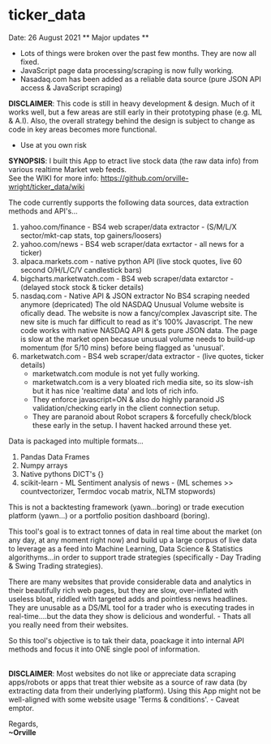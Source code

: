 # ticker_data

Date: 26 August 2021
** Major updates **
- Lots of things were broken over the past few months. They are now all fixed.
- JavaScript page data processing/scraping is now fully working.
- Nasadaq.com has been added as a reliable data source (pure JSON API access & JavaScript scraping)


**DISCLAIMER**: This code is still in heavy development & design. Much of it works well, but a few areas are still early in their prototyping phase (e.g. ML & A.I). Also, the overall strategy behind the design is subject to change as code in key areas becomes more functional.
- Use at you own risk

**SYNOPSIS**: I built this App to etract live stock data (the raw data info) from various realtime Market web feeds.<br>
See the WIKI for more info: https://github.com/orville-wright/ticker_data/wiki

The code currently supports the following data sources, data extraction methods and API's...
  1. yahoo.com/finance  - BS4 web scraper/data extractor - (S/M/L/X sector/mkt-cap stats, top gainers/loosers)
  2. yahoo.com/news - BS4 web scraper/data exrtactor - all news for a ticker)
  3. alpaca.markets.com - native python API (live stock quotes, live 60 second O/H/L/C/V candlestick bars)
  4. bigcharts.marketwatch.com  - BS4 web scraper/data extarctor - (delayed stock stock & ticker details)
  5. nasdaq.com - Native API & JSON extractor
     No BS4 scraping needed anymore (depricated)
     The old NASDAQ Unusual Volume website is ofically dead. The website is now a fancy/complex Javascript site.
     The new site is much far difficult to read as it's 100% Javascript. The new code works with native NASDAQ API & gets pure JSON data.
     The page is slow at the market open becasue unusual volume needs to build-up momentum (for 5/10 mins) before being flagged as 'unusual'.
  6. marketwatch.com - BS4 web scraper/data extractor - (live quotes, ticker details)
     * marketwatch.com module is not yet fully working.
     * marketwatch.com is a very bloated rich media site, so its slow-ish but it has nice 'realtime data' and lots of rich info.
     * They enforce javascript=ON & also do highly paranoid JS validation/checking early in the client connection setup.
     * They are paranoid about Robot scrapers & forcefully check/block these early in the setup. I havent hacked arround these yet.

Data is packaged into multiple formats...
1. Pandas Data Frames
2. Numpy arrays
3. Native pythons DICT's {}
4. scikit-learn - ML Sentiment analysis of news - (ML schemes >> countvectorizer, Termdoc vocab matrix, NLTM stopwords)

This is not a backtesting framework (yawn...boring) or trade execution platform (yawn...) or a portfolio position dashboard (boring).

This tool's goal is to extract tonnes of data in real time about the market (on any day, at any moment right now) and build up a
large corpus of live data to leverage as a feed into Machine Learning, Data Science & Statistics algorithyms...in order to support
trade strategies (specifically - Day Trading & Swing Trading strategies).

There are many websites that provide considerable data and analytics in their beautifully rich web pages, but they are slow,
over-inflated with useless bloat, riddled with targeted adds and pointless news headlines. They are unusable as a DS/ML tool for a
trader who is executing trades in real-time....but the data they show is delicious and wonderful. - Thats all you really need from
their websites.

So this tool's objective is to tak their data, poackage it into internal API methods and focus it into ONE single pool of information.
<br>
<br>

**DISCLAIMER**: Most websites do not like or appreciate data scraping apps/robots or apps that treat thier website as a source of raw data (by extracting data from their underlying platform). Using this App might not be well-aligned with some website usage 'Terms & conditions'.  - Caveat emptor.

Regards,<br>
**~Orville**
